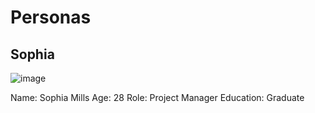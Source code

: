 # Personas

## Sophia

![image](https://github.com/EthanKB1/Software-Engineering-Project/assets/157480256/66cf7b8d-9ea8-4478-ac03-c2c7807de5dd)

Name: Sophia Mills
Age: 28
Role: Project Manager
Education: Graduate

